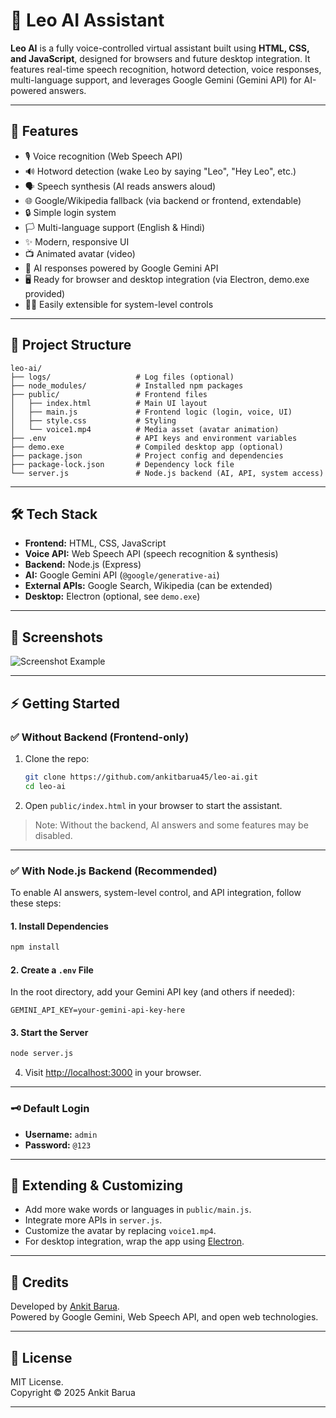 # 🤖 Leo AI Assistant

**Leo AI** is a fully voice-controlled virtual assistant built using **HTML, CSS, and JavaScript**, designed for browsers and future desktop integration. It features real-time speech recognition, hotword detection, voice responses, multi-language support, and leverages Google Gemini (Gemini API) for AI-powered answers.

---

## 🚀 Features

- 🎙️ Voice recognition (Web Speech API)
- 🔊 Hotword detection (wake Leo by saying "Leo", "Hey Leo", etc.)
- 🗣️ Speech synthesis (AI reads answers aloud)
- 🌐 Google/Wikipedia fallback (via backend or frontend, extendable)
- 🔒 Simple login system
- 🏳️ Multi-language support (English & Hindi)
- ✨ Modern, responsive UI
- 📺 Animated avatar (video)
- 🧠 AI responses powered by Google Gemini API
- 🖥️ Ready for browser and desktop integration (via Electron, demo.exe provided)
- 👨‍💻 Easily extensible for system-level controls

---

## 📁 Project Structure

```
leo-ai/
├── logs/                   # Log files (optional)
├── node_modules/           # Installed npm packages
├── public/                 # Frontend files
│   ├── index.html          # Main UI layout
│   ├── main.js             # Frontend logic (login, voice, UI)
│   ├── style.css           # Styling
│   └── voice1.mp4          # Media asset (avatar animation)
├── .env                    # API keys and environment variables
├── demo.exe                # Compiled desktop app (optional)
├── package.json            # Project config and dependencies
├── package-lock.json       # Dependency lock file
└── server.js               # Node.js backend (AI, API, system access)
```

---

## 🛠️ Tech Stack

- **Frontend:** HTML, CSS, JavaScript
- **Voice API:** Web Speech API (speech recognition & synthesis)
- **Backend:** Node.js (Express)
- **AI:** Google Gemini API (`@google/generative-ai`)
- **External APIs:** Google Search, Wikipedia (can be extended)
- **Desktop:** Electron (optional, see `demo.exe`)

---

## 📸 Screenshots

![Screenshot Example](https://github.com/user-attachments/assets/e29151ec-61ed-4ea4-a5af-5bb4542b51be)

---

## ⚡ Getting Started

### ✅ Without Backend (Frontend-only)

1. Clone the repo:

   ```bash
   git clone https://github.com/ankitbarua45/leo-ai.git
   cd leo-ai
   ```

2. Open `public/index.html` in your browser to start the assistant.

> Note: Without the backend, AI answers and some features may be disabled.

---

### ✅ With Node.js Backend (Recommended)

To enable AI answers, system-level control, and API integration, follow these steps:

#### 1. Install Dependencies

```bash
npm install
```

#### 2. Create a `.env` File

In the root directory, add your Gemini API key (and others if needed):

```
GEMINI_API_KEY=your-gemini-api-key-here
```

#### 3. Start the Server

```bash
node server.js
```

4. Visit [http://localhost:3000](http://localhost:3000) in your browser.

---

### 🗝️ Default Login

- **Username:** `admin`
- **Password:** `@123`

---

## 🧩 Extending & Customizing

- Add more wake words or languages in `public/main.js`.
- Integrate more APIs in `server.js`.
- Customize the avatar by replacing `voice1.mp4`.
- For desktop integration, wrap the app using [Electron](https://www.electronjs.org/).

---

## 🤝 Credits

Developed by [Ankit Barua](https://github.com/ankitbarua45).  
Powered by Google Gemini, Web Speech API, and open web technologies.

---

## 📄 License

MIT License.  
Copyright © 2025 Ankit Barua

---
